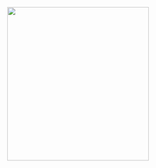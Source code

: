 <p align="center">
<img src="https://mhabibr02.github.io/Page-Web-Development/assets/img/portfolio/webdev-17.png" width="80%" height="30%">
</p>
